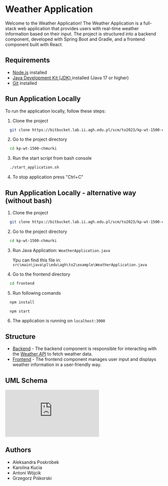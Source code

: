 # Weather Application

Welcome to the Weather Application! The Weather Application is a full-stack web application that provides users with real-time weather information based on their input. The project is structured into a backend component, developed with Spring Boot and Gradle, and a frontend component built with React.

## Requirements
- [Node.js](https://nodejs.org/en) installed
- [Java Development Kit (JDK) ](https://www.oracle.com/java/technologies/downloads/) installed (Java 17 or higher)
- [Git](https://git-scm.com/) installed


## Run Application Locally

To run the application locally, follow these steps:

1. Clone the project

```bash
  git clone https://bitbucket.lab.ii.agh.edu.pl/scm/to2023/kp-wt-1500-chmurki.git
```

2. Go to the project directory

```bash
  cd kp-wt-1500-chmurki
```

3. Run the start script from bash console

```bash
  ./start_application.sh
```

4. To stop application press "Ctrl+C"

## Run Application Locally - alternative way (without bash)


1. Clone the project

```bash
  git clone https://bitbucket.lab.ii.agh.edu.pl/scm/to2023/kp-wt-1500-chmurki.git
```

2. Go to the project directory

```bash
  cd kp-wt-1500-chmurki
```

3. Run Java Application:  `WeatherApplication.java`

    Ypu can find this file in: `src\main\java\pl\edu\agh\to2\example\WeatherApplication.java`

4. Go to the frontend directory

```bash
  cd frontend
```

5. Run following comands

```bash
  npm install
```

```bash
  npm start
```

6. The application is running on `localhost:3000`

## Structure
- [Backend](https://bitbucket.lab.ii.agh.edu.pl/projects/TO2023/repos/kp-wt-1500-chmurki/browse?at=refs%2Fheads%2FM1) - The backend component is responsible for interacting with the [Weather API](https://www.weatherapi.com/) to fetch weather data.
- [Frontend](https://bitbucket.lab.ii.agh.edu.pl/projects/TO2023/repos/kp-wt-1500-chmurki/browse/frontend?at=refs%2Fheads%2FM1) - The frontend component manages user input and displays weather information in a user-friendly way.

## UML Schema

![Wheather Application Class Schema](https://bitbucket.lab.ii.agh.edu.pl/projects/TO2023/repos/kp-wt-1500-chmurki/browse/WeatherAppUML.pdf?at=refs%2Fheads%2FM1)


## Authors

- Aleksandra Poskróbek
- Karolina Kucia
- Antoni Wójcik
- Grzegorz Piśkorski
